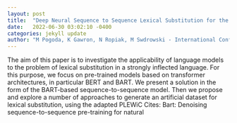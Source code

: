 ```yaml
---
layout: post
title:  "Deep Neural Sequence to Sequence Lexical Substitution for the Polish Language"
date:   2022-06-30 03:02:10 -0400
categories: jekyll update
author: "M Pogoda, K Gawron, N Ropiak, M Swdrowski - International Conference on , 2022"
---
```

The aim of this paper is to investigate the applicability of language models to the problem of lexical substitution in a strongly inflected language. For this purpose, we focus on pre-trained models based on transformer architectures, in particular BERT and BART. We present a solution in the form of the BART-based sequence-to-sequence model. Then we propose and explore a number of approaches to generate an artificial dataset for lexical substitution, using the adapted PLEWiC 
Cites: Bart: Denoising sequence-to-sequence pre-training for natural